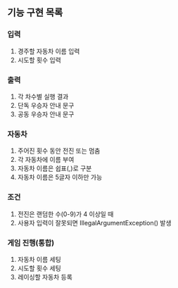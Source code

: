 ## 기능 구현 목록
### 입력
1. 경주할 자동차 이름 입력
2. 시도할 횟수 입력
### 출력
1. 각 차수별 실행 결과
2. 단독 우승자 안내 문구
3. 공동 우승자 안내 문구
### 자동차
1. 주어진 횟수 동안 전진 또는 멈춤
2. 각 자동차에 이름 부여
3. 자동차 이름은 쉽표(,)로 구분
4. 자동차 이름은 5글자 이하만 가능
### 조건
1. 전진은 랜덤한 수(0-9)가 4 이상일 때
2. 사용자 입력이 잘못되면 IllegalArgumentException() 발생
### 게임 진행(통합)
1. 자동차 이름 세팅
2. 시도할 횟수 세팅
3. 레이싱할 자동차 등록
